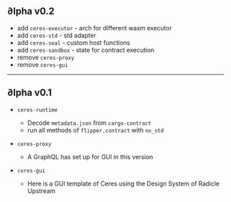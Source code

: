## ∂lpha v0.2

* add `ceres-executor` - arch for different wasm executor
* add `ceres-std` - std adapter
* add `ceres-seal` - custom host functions
* add `ceres-sandbox` - state for contract execution
* remove `ceres-proxy`
* remove `ceres-gui`

---

## ∂lpha v0.1

* `ceres-runtime`
  * Decode `metadata.json` from `cargo-contract`
  * run all methods of `flipper.contract` with `no_std`

* `ceres-proxy`
  * A GraphQL has set up for GUI in this version

* `ceres-gui`
  * Here is a GUI template of Ceres using the Design System of Radicle Upstream
